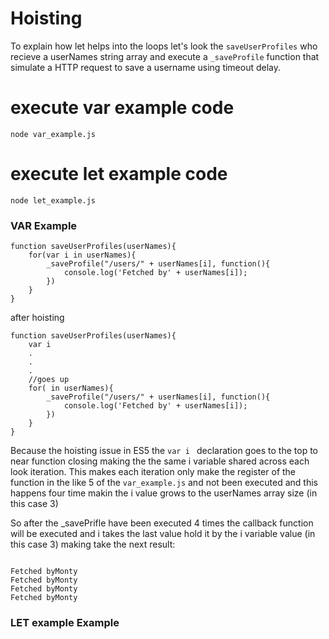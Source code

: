 Hoisting
========

To explain how let helps into the loops let's look the ` saveUserProfiles ` who recieve a userNames string array and execute a ` _saveProfile ` function that simulate a HTTP request to save a username using timeout delay.

# execute var example code
```
node var_example.js

```

# execute let example code
```
node let_example.js

```

### VAR Example

```
function saveUserProfiles(userNames){
    for(var i in userNames){
        _saveProfile("/users/" + userNames[i], function(){
            console.log('Fetched by' + userNames[i]);
        })
    }
}
```

after hoisting

```
function saveUserProfiles(userNames){
    var i
    .
    .
    .
    //goes up
    for( in userNames){
        _saveProfile("/users/" + userNames[i], function(){
            console.log('Fetched by' + userNames[i]);
        })
    }
}
```

Because the hoisting issue in ES5 the ` var i  ` declaration goes to the top to near function closing making the the same i variable shared across each look iteration. This makes each iteration only make the register of the function in the like 5 of the ` var_example.js ` and not been executed and this happens four time makin the i value grows to the userNames array size (in this case 3)

So after the _savePrifle have been executed 4 times the callback function will be executed and i takes the last value hold it by the i variable value (in this case 3) making take the  next result:

```{r, engine='bash', count_lines}

Fetched byMonty
Fetched byMonty
Fetched byMonty
Fetched byMonty

```

### LET example Example

